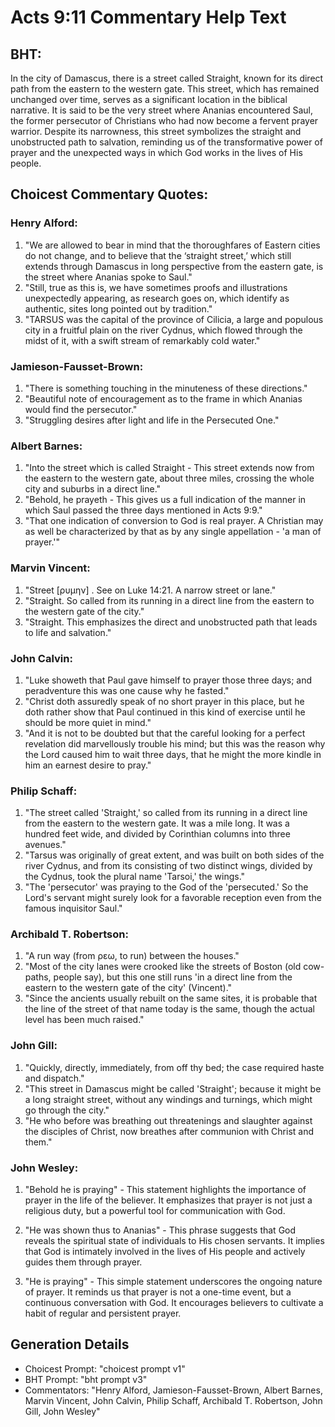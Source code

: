 # Acts 9:11 Commentary Help Text

## BHT:
In the city of Damascus, there is a street called Straight, known for its direct path from the eastern to the western gate. This street, which has remained unchanged over time, serves as a significant location in the biblical narrative. It is said to be the very street where Ananias encountered Saul, the former persecutor of Christians who had now become a fervent prayer warrior. Despite its narrowness, this street symbolizes the straight and unobstructed path to salvation, reminding us of the transformative power of prayer and the unexpected ways in which God works in the lives of His people.

## Choicest Commentary Quotes:
### Henry Alford:
1. "We are allowed to bear in mind that the thoroughfares of Eastern cities do not change, and to believe that the ‘straight street,’ which still extends through Damascus in long perspective from the eastern gate, is the street where Ananias spoke to Saul."
2. "Still, true as this is, we have sometimes proofs and illustrations unexpectedly appearing, as research goes on, which identify as authentic, sites long pointed out by tradition."
3. "TARSUS was the capital of the province of Cilicia, a large and populous city in a fruitful plain on the river Cydnus, which flowed through the midst of it, with a swift stream of remarkably cold water."

### Jamieson-Fausset-Brown:
1. "There is something touching in the minuteness of these directions."
2. "Beautiful note of encouragement as to the frame in which Ananias would find the persecutor."
3. "Struggling desires after light and life in the Persecuted One."

### Albert Barnes:
1. "Into the street which is called Straight - This street extends now from the eastern to the western gate, about three miles, crossing the whole city and suburbs in a direct line."
2. "Behold, he prayeth - This gives us a full indication of the manner in which Saul passed the three days mentioned in Acts 9:9."
3. "That one indication of conversion to God is real prayer. A Christian may as well be characterized by that as by any single appellation - 'a man of prayer.'"

### Marvin Vincent:
1. "Street [ρυμην] . See on Luke 14:21. A narrow street or lane." 
2. "Straight. So called from its running in a direct line from the eastern to the western gate of the city." 
3. "Straight. This emphasizes the direct and unobstructed path that leads to life and salvation."

### John Calvin:
1. "Luke showeth that Paul gave himself to prayer those three days; and peradventure this was one cause why he fasted."
2. "Christ doth assuredly speak of no short prayer in this place, but he doth rather show that Paul continued in this kind of exercise until he should be more quiet in mind."
3. "And it is not to be doubted but that the careful looking for a perfect revelation did marvellously trouble his mind; but this was the reason why the Lord caused him to wait three days, that he might the more kindle in him an earnest desire to pray."

### Philip Schaff:
1. "The street called 'Straight,' so called from its running in a direct line from the eastern to the western gate. It was a mile long. It was a hundred feet wide, and divided by Corinthian columns into three avenues." 
2. "Tarsus was originally of great extent, and was built on both sides of the river Cydnus, and from its consisting of two distinct wings, divided by the Cydnus, took the plural name 'Tarsoi,' the wings." 
3. "The 'persecutor' was praying to the God of the 'persecuted.' So the Lord's servant might surely look for a favorable reception even from the famous inquisitor Saul."

### Archibald T. Robertson:
1. "A run way (from ρεω, to run) between the houses." 
2. "Most of the city lanes were crooked like the streets of Boston (old cow-paths, people say), but this one still runs 'in a direct line from the eastern to the western gate of the city' (Vincent)." 
3. "Since the ancients usually rebuilt on the same sites, it is probable that the line of the street of that name today is the same, though the actual level has been much raised."

### John Gill:
1. "Quickly, directly, immediately, from off thy bed; the case required haste and dispatch."
2. "This street in Damascus might be called 'Straight'; because it might be a long straight street, without any windings and turnings, which might go through the city."
3. "He who before was breathing out threatenings and slaughter against the disciples of Christ, now breathes after communion with Christ and them."

### John Wesley:
1. "Behold he is praying" - This statement highlights the importance of prayer in the life of the believer. It emphasizes that prayer is not just a religious duty, but a powerful tool for communication with God.

2. "He was shown thus to Ananias" - This phrase suggests that God reveals the spiritual state of individuals to His chosen servants. It implies that God is intimately involved in the lives of His people and actively guides them through prayer.

3. "He is praying" - This simple statement underscores the ongoing nature of prayer. It reminds us that prayer is not a one-time event, but a continuous conversation with God. It encourages believers to cultivate a habit of regular and persistent prayer.


## Generation Details
- Choicest Prompt: "choicest prompt v1"
- BHT Prompt: "bht prompt v3"
- Commentators: "Henry Alford, Jamieson-Fausset-Brown, Albert Barnes, Marvin Vincent, John Calvin, Philip Schaff, Archibald T. Robertson, John Gill, John Wesley"
